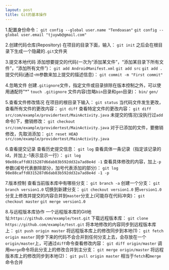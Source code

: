 ```yaml
---
layout: post
title: Git的基本操作
---
```

1.配置身份命令：
`git config --global user.name "Tendoasan"`
`git config --global user.email "tjuywb@gmail.com"`
 
2.创建代码仓库(Repository)
在项目的目录下面，输入：
`git init`
之后会在根目录下生成一个隐藏的`.git`文件夹
 
3.提交本地代码
添加想要提交的代码(一次为“添加某文件”，“添加某目录下所有文件”，“添加所有文件”)：
`git add AndroidManifest.xml`
`git add src`
`git add .`
提交代码(通过-m参数来加上提交的描述信息)：
`git commit -m "First commit"`
 
4.忽略文件
创建`.gitignore`文件，指定文件或目录排除在版本控制之外，可以使用通配符"*"
`touch .gitignore`
文件内容(忽略`bin`目录和`gen`目录)：
`bin/`
`gen/`
 
5.查看文件修改情况
在项目的根目录下输入：
`git status`
当代码文件发生更改，查看所有文件的更改内容：
`git diff`
查看特定文件的更改内容：
`git diff src/com/example/providertest/MainActivity.java`
未提交的情况(没执行过`add`命令)下，撤销修改：
`git checkout src/com/example/providertest/MainActivity.java`
对于已添加的文件，要撤销修改，先取消添加：
`git reset HEAD src/com/example/providertest/MainActivity.java`
 
6.查看提交记录
查看历史提交信息：
`git log`
查看具体一条记录（指定该记录的id，并加上-1表示显示一行）：
`git log 98e88caffd8315287d6dab83b592dd32a7ad8e4d -1`
查看具体修改的内容，加上`-p`参数(减号代表删除部分，加号代表添加的部分)：
`git log 98e88caffd8315287d6dab83b592dd32a7ad8e4d -1 -p`
 
7.版本控制
查看当前版本库中有哪些分支：
`git branch -a`
创建一个分支：
`git branch version1.0`
切换到新建分支：
`git checkout version1.0`
把`version1.0`分支上修改并提交的内容合并到`master`分支上(可能存在代码冲突)：
`git checkout master`
`git merge version1.0`
 
8.与远程版本库协作
一个远程版本库的Git地址:`https://github.com/example/test.git`
下载远程版本库：
`git clone https://github.com/example/test.git`
将本地修改的内容同步到远程版本库上：
`git push origin master`
将远程版本库上的修改同步到本地(1)：
`git fetch origin master`
同步下来的代码不会合并到任何分支上去，会存放在一个`origin/master`上，可通过`diff`命令查看修改内容：
`git diff origin/master`
调用`merge`命令将此分支上的修改合并到主分支：
`git merge origin/master`
将远程版本库上的修改同步到本地(2)：
`git pull origin master`
相当于`fetch`和`merge`命令合并
